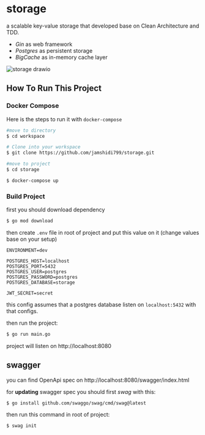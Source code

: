 # storage
a scalable key-value storage that developed base on Clean Architecture and TDD.

* *Gin* as web framework
* *Postgres* as persistent storage
* *BigCache* as in-memory cache layer

![storage drawio](https://user-images.githubusercontent.com/45311375/230890628-dd533cd1-e176-4df5-98e1-9bc17634b61f.png)

## How To Run This Project

### Docker Compose

Here is the steps to run it with `docker-compose`

```bash
#move to directory
$ cd workspace

# Clone into your workspace
$ git clone https://github.com/jamshidi799/storage.git

#move to project
$ cd storage

$ docker-compose up
```

### Build Project

first you should download dependency
```bash
$ go mod download
```

then create `.env` file in root of project and put this value on it
(change values base on your setup)

```
ENVIRONMENT=dev

POSTGRES_HOST=localhost
POSTGRES_PORT=5432
POSTGRES_USER=postgres
POSTGRES_PASSWORD=postgres
POSTGRES_DATABASE=storage

JWT_SECRET=secret
```

this config assumes that a postgres database listen on `localhost:5432` with that configs.

then run the project:
```bash
$ go run main.go 
```

project will listen on http://localhost:8080

## swagger

you can find OpenApi spec on http://localhost:8080/swagger/index.html

for **updating** swagger spec you should first _swag_ with this:
```bash
$ go install github.com/swaggo/swag/cmd/swag@latest
```

then run this command in root of project:

```bash
$ swag init
```





